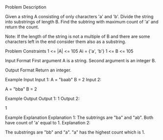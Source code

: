 Problem Description
 
 

Given a string A consisting of only characters 'a' and 'b'.
Divide the string into substrings of length B.
Find the subtring with maximum count of 'a' and return the count.

Note: If the length of the string is not a multiple of B and there are some characters left in the end consider them also as a substring.


Problem Constraints
1 <= |A| <= 105
Ai = {'a', 'b'}
1 <= B <= 105


Input Format
First argument A is a string.
Second argument is an integer B.


Output Format
Return an integer.


Example Input
Input 1:
A = "baab"
B = 2
Input 2:

A = "bba"
B = 2


Example Output
Output 1:
1
Output 2:

1


Example Explanation
Explanation 1:
The subtrings are "ba" and "ab".
Both have count of 'a' equal to 1.
Explanation 2:

The substrings are "bb" and "a".
"a" has the highest count which is 1.

